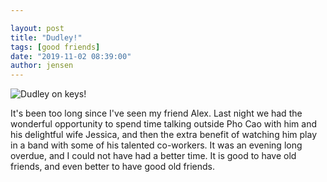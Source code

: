 ```yaml
---

layout: post
title: "Dudley!"
tags: [good friends]
date: "2019-11-02 08:39:00"
author: jensen
---
```

![Dudley on keys!](/images/Dudley/dudley.gif)

It's been too long since I've seen my friend Alex. Last night we had the wonderful opportunity to spend time talking outside Pho Cao with him and his delightful wife Jessica, and then the extra benefit of watching him play in a band with some of his talented co-workers. It was an evening long overdue, and I could not have had a better time. It is good to have old friends, and even better to have good old friends.
